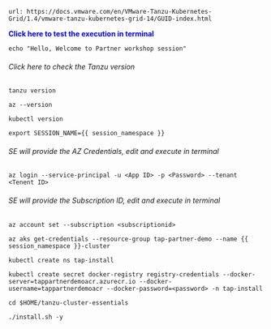 ```dashboard:open-url
url: https://docs.vmware.com/en/VMware-Tanzu-Kubernetes-Grid/1.4/vmware-tanzu-kubernetes-grid-14/GUID-index.html
```

<p style="color:blue"><strong> Click here to test the execution in terminal</strong></p>

```execute-1
echo "Hello, Welcome to Partner workshop session"
```

###### Click here to check the Tanzu version

```execute
tanzu version
```

```execute
az --version
```

```execute
kubectl version
```

```execute-all
export SESSION_NAME={{ session_namespace }}
```

###### SE will provide the AZ Credentials, edit and execute in terminal

```copy-and-edit
az login --service-principal -u <App ID> -p <Password> --tenant <Tenent ID> 
```
###### SE will provide the Subscription ID, edit and execute in terminal

```copy-and-edit
az account set --subscription <subscriptionid>
```

```execute
az aks get-credentials --resource-group tap-partner-demo --name {{ session_namespace }}-cluster
```

```execute
kubectl create ns tap-install
```

```copy-and-edit
kubectl create secret docker-registry registry-credentials --docker-server=tappartnerdemoacr.azurecr.io --docker-username=tappartnerdemoacr --docker-password=<password> -n tap-install
```

```execute
cd $HOME/tanzu-cluster-essentials
```

```execute
./install.sh -y
```
